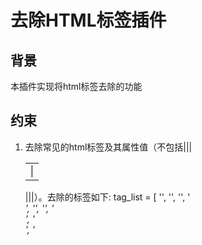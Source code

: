 # 去除HTML标签插件

## 背景

本插件实现将html标签去除的功能

## 约束

1. 去除常见的html标签及其属性值（不包括<table>|<tbody>|<tr>|<td>|</table>|</tbody>|</tr>|</td>）。去除的标签如下:
   tag_list = [
   '<a>', '<abbr>', '<acronym>', '<address>', '<applet>', '<area>', '<article>', '<aside>',
   '<audio>', '<b>', '<base>', '<basefont>', '<bdi>', '<bdo>', '<bgsound>', '<big>', '<blink>',
   '<blockquote>', '<body>', '<br>', '<button>', '<canvas>', '<caption>', '<center>', '<cite>',
   '<code>', '<col>', '<colgroup>', '<command>', '<content>', '<data>', '<datalist>', '<dd>',
   '<del>', '<details>', '<dfn>', '<dialog>', '<dir>', '<div>', '<dl>', '<dt>', '<em>',
   '<embed>', '<fieldset>', '<figcaption>', '<figure>', '<font>', '<footer>', '<form>', '<frame>',
   '<frameset>', '<h1>', '<h2>', '<h3>', '<h4>', '<h5>', '<h6>', '<head>', '<header>', '<hgroup>',
   '<hr>', '<html>', '<i>', '<iframe>', '<image>', '<img>', '<input>', '<ins>', '<isindex>',
   '<kbd>', '<keygen>', '<label>', '<legend>', '<li>', '<link>', '<listing>', '<main>', '<map>',
   '<mark>', '<marquee>', '<menu>', '<menuitem>', '<meta>', '<meter>', '<nav>', '<nobr>', '<noembed>',
   '<noframes>', '<noscript>', '<object>', '<ol>', '<optgroup>', '<option>', '<output>', '<p>',
   '<param>', '<picture>', '<plaintext>', '<pre>', '<progress>', '<q>', '<rp>', '<rt>', '<rtc>',
   '<ruby>', '<s>', '<samp>', '<script>', '<section>', '<select>', '<shadow>', '<small>',
   '<source>', '<spacer>', '<span>', '<strike>', '<strong>', '<style>', '<sub>', '<summary>',
   '<sup>', '<template>', '<textarea>', '<tfoot>', '<thead>', '<time>', '<title>', '<track>', '<tt>', '<u>',
   '<ul>', '<var>', '<video>', '<wbr>', '<xmp>'
   ]
2. 仅去除html标签，不去除标签对之间的文本
3. 去除表格标签内的属性值（不包括colspan、rowspan属性），eg:<td class="td8" rowspan="3"> —> <td rowspan="3">
4. 不对xml文档做处理

## 调用接口输入

```python
inputs = {
    "businessData": {

    },
    "passData": {
        "data": "",
        "text": "<p><b>机器学习</b>是<a href=\"/wiki/%E4%BA%BA%E5%B7%A5%E6%99%BA%E8%83%BD\" title=\"人工智能\">人工智能</a>的一个分支。</p>",
        "meta": {"fileName": "xxx.doc"}  # 待处理数据元信息 
    },
    "contextData": ""
}

```

## 调用接口输出

```python
outputs = {
    "businessData": {

    },
    "passData": {
        "data": "",
        "text": "机器学习是人工智能的一个分支。",  # 处理后数据
        "meta": {"fileName": "xxx.doc"}  # 处理后数据元信息 
    },
    "contextData": ""
}

```